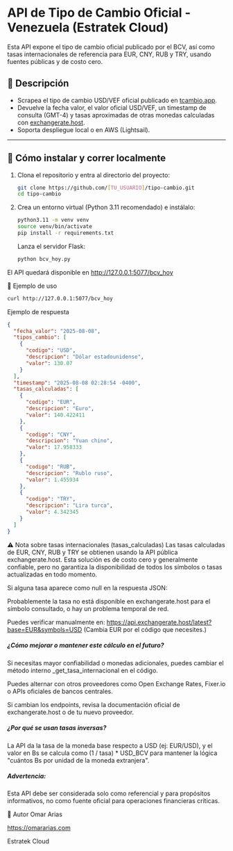 # API de Tipo de Cambio Oficial - Venezuela (Estratek Cloud)

Esta API expone el tipo de cambio oficial publicado por el BCV, así como tasas internacionales de referencia para EUR, CNY, RUB y TRY, usando fuentes públicas y de costo cero.

## 📌 Descripción

- Scrapea el tipo de cambio USD/VEF oficial publicado en [tcambio.app](https://www.tcambio.app/).
- Devuelve la fecha valor, el valor oficial USD/VEF, un timestamp de consulta (GMT-4) y tasas aproximadas de otras monedas calculadas con [exchangerate.host](https://exchangerate.host/).
- Soporta despliegue local o en AWS (Lightsail).

---

## 🚀 Cómo instalar y correr localmente

1. Clona el repositorio y entra al directorio del proyecto:
   ```bash
   git clone https://github.com/[TU_USUARIO]/tipo-cambio.git
   cd tipo-cambio
   ```
2. Crea un entorno virtual (Python 3.11 recomendado) e instálalo:
   ```bash
   python3.11 -m venv venv
   source venv/bin/activate
   pip install -r requirements.txt
   ```
   Lanza el servidor Flask:

   ```bash
   python bcv_hoy.py
   ```

El API quedará disponible en http://127.0.0.1:5077/bcv_hoy

🧾 Ejemplo de uso
```bash
curl http://127.0.0.1:5077/bcv_hoy
```

Ejemplo de respuesta
```json
{
  "fecha_valor": "2025-08-08",
  "tipos_cambio": [
    {
      "codigo": "USD",
      "descripcion": "Dólar estadounidense",
      "valor": 130.07
    }
  ],
  "timestamp": "2025-08-08 02:28:54 -0400",
  "tasas_calculadas": [
    {
      "codigo": "EUR",
      "descripcion": "Euro",
      "valor": 140.422411
    },
    {
      "codigo": "CNY",
      "descripcion": "Yuan chino",
      "valor": 17.958333
    },
    {
      "codigo": "RUB",
      "descripcion": "Rublo ruso",
      "valor": 1.455934
    },
    {
      "codigo": "TRY",
      "descripcion": "Lira turca",
      "valor": 4.342345
    }
  ]
}
```

⚠️ Nota sobre tasas internacionales (tasas_calculadas)
Las tasas calculadas de EUR, CNY, RUB y TRY se obtienen usando la API pública exchangerate.host.
Esta solución es de costo cero y generalmente confiable, pero no garantiza la disponibilidad de todos los símbolos o tasas actualizadas en todo momento.

Si alguna tasa aparece como null en la respuesta JSON:

Probablemente la tasa no está disponible en exchangerate.host para el símbolo consultado, o hay un problema temporal de red.

Puedes verificar manualmente en:
https://api.exchangerate.host/latest?base=EUR&symbols=USD
(Cambia EUR por el código que necesites.)


##### ¿Cómo mejorar o mantener este cálculo en el futuro?

Si necesitas mayor confiabilidad o monedas adicionales, puedes cambiar el método interno _get_tasa_internacional en el código.

Puedes alternar con otros proveedores como Open Exchange Rates, Fixer.io o APIs oficiales de bancos centrales.

Si cambian los endpoints, revisa la documentación oficial de exchangerate.host o de tu nuevo proveedor.

##### ¿Por qué se usan tasas inversas?

La API da la tasa de la moneda base respecto a USD (ej: EUR/USD), y el valor en Bs se calcula como (1 / tasa) * USD_BCV para mantener la lógica "cuántos Bs por unidad de la moneda extranjera".

##### Advertencia:
Esta API debe ser considerada solo como referencial y para propósitos informativos, no como fuente oficial para operaciones financieras críticas.


👤 Autor
Omar Arias

https://omararias.com

Estratek Cloud